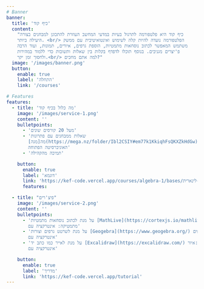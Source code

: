 ```yaml
---
# Banner
banner:
  title: 'כיף קוד'
  content:
    "כיף קוד היא פלטפורמה לתרגול בעיות במדעי המחשב העוזרת להתכונן למבחנים בצורה
    היעילה ביותר. <br/> הפלטפורמה נועדה להיות קלה לשימוש ואינטואיטיבית עם ממשק
    משתמש המאפשר לכתוב נוסחאות מתמטיות, הוספת גרפים, איורים, תמונות, ועוד הרבה
    פ'יצרים מגניבים. בנוסף תוכלו לדפדף בקלות בין שאלות ותשובות כדי ללמוד במהירות
    ולחסוך זמן יקר.<br/> למה אתם מחכים?"
  image: '/images/banner.png'
  button:
    enable: true
    label: 'התחלה'
    link: '/courses'

# Features
features:
  - title: 'מה כלול בכיף קוד'
    image: '/images/service-1.png'
    content: ''
    bulletpoints:
      - 'מעל 20 קורסים שונים'
      - 'שאלות ממבחנים עם פתרונות
        מה[מגה](https://mega.nz/folder/Ibl2CSIY#em77k1KkiqhFsQKXZkHdGw) של
        האוניברסיטה הפתוחה'
      - 'תמיכה מהקהילה'

    button:
      enable: true
      label: 'דוגמא'
      link: 'https://kef-code.vercel.app/courses/algebra-1/bases/תלות-לינארית'
      features:

  - title: "פיצ'רים"
    image: '/images/service-2.png'
    content: ''
    bulletpoints:
      - 'על מנת לכתוב נוסחאות מתמטיות [MathLive](https://cortexjs.io/mathlive/)
        מתמטיקה: אינטרקציה עם'
      - 'על מנת לשרטט גרפים וצורות [Geogebra](https://www.geogebra.org/) גרפים:
        אינטרקציה עם'
      - 'על מנת לאייר כמו כתב יד [Excalidraw](https://excalidraw.com/) איור:
        אינטרקציה עם'

    button:
      enable: true
      label: 'מדריך'
      link: 'https://kef-code.vercel.app/tutorial'
---
```

